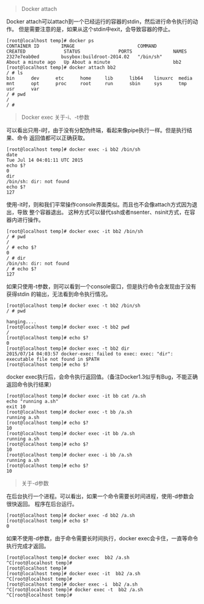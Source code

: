 > Docker attach

Docker attach可以attach到一个已经运行的容器的stdin，然后进行命令执行的动作。
但是需要注意的是，如果从这个stdin中exit，会导致容器的停止。

```
[root@localhost temp]# docker ps
CONTAINER ID        IMAGE                       COMMAND             CREATED              STATUS              PORTS               NAMES
2327e7eab0ed        busybox:buildroot-2014.02   "/bin/sh"           About a minute ago   Up About a minute                       bb2
[root@localhost temp]# docker attach bb2
/ # ls
bin      dev      etc      home     lib      lib64    linuxrc  media    mnt      opt      proc     root     run      sbin     sys      tmp      usr      var
/ # pwd
/
/ #
```

> Docker exec
关于-i、-t参数

可以看出只用-i时，由于没有分配伪终端，看起来像pipe执行一样。但是执行结果、命令
返回值都可以正确获取。


```
[root@localhost temp]# docker exec -i bb2 /bin/sh
date
Tue Jul 14 04:01:11 UTC 2015
echo $?
0
dir
/bin/sh: dir: not found
echo $?
127
```

使用-it时，则和我们平常操作console界面类似。而且也不会像attach方式因为退出，导致
整个容器退出。
这种方式可以替代ssh或者nsenter、nsinit方式，在容器内进行操作。

```
[root@localhost temp]# docker exec -it bb2 /bin/sh
/ # pwd
/
/ # echo $?
0
/ # dir
/bin/sh: dir: not found
/ # echo $?
127
```

如果只使用-t参数，则可以看到一个console窗口，但是执行命令会发现由于没有获得stdin
的输出，无法看到命令执行情况。

```
[root@localhost temp]# docker exec -t bb2 /bin/sh
/ # pwd

hanging....
[root@localhost temp]# docker exec -t bb2 pwd
/
[root@localhost temp]# echo $?
0
[root@localhost temp]# docker exec -t bb2 dir
2015/07/14 04:03:57 docker-exec: failed to exec: exec: "dir": executable file not found in $PATH
[root@localhost temp]# echo $?
```

docker exec执行后，会命令执行返回值。（备注Docker1.3似乎有Bug，不能正确返回命令执行结果）

```
[root@localhost temp]# docker exec -it bb cat /a.sh
echo "running a.sh"
exit 10
[root@localhost temp]# docker exec -t bb /a.sh
running a.sh
[root@localhost temp]# echo $?
10
[root@localhost temp]# docker exec -it bb /a.sh
running a.sh
[root@localhost temp]# echo $?
10
[root@localhost temp]# docker exec -i bb /a.sh
running a.sh
[root@localhost temp]# echo $?
10
```

> 关于-d参数

在后台执行一个进程。可以看出，如果一个命令需要长时间进程，使用-d参数会很快返回。
程序在后台运行。

```
[root@localhost temp]# docker exec -d bb2 /a.sh
[root@localhost temp]# echo $?
0
```

如果不使用-d参数，由于命令需要长时间执行，docker exec会卡住，一直等命令执行完成才返回。

```
[root@localhost temp]# docker exec  bb2 /a.sh
^C[root@localhost temp]#
[root@localhost temp]#
[root@localhost temp]# docker exec -it  bb2 /a.sh
^C[root@localhost temp]#
[root@localhost temp]# docker exec -i  bb2 /a.sh
^C[root@localhost temp]# docker exec -t  bb2 /a.sh
^C[root@localhost temp]#
```